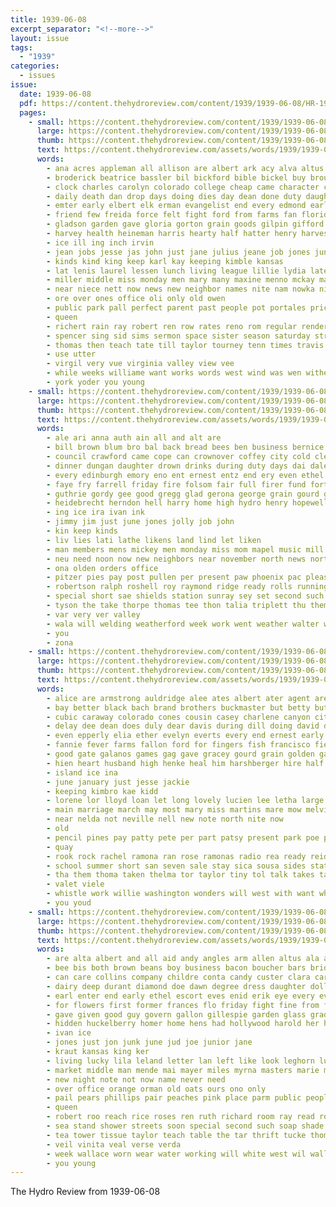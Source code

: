 ```yaml
---
title: 1939-06-08
excerpt_separator: "<!--more-->"
layout: issue
tags:
  - "1939"
categories:
  - issues
issue:
  date: 1939-06-08
  pdf: https://content.thehydroreview.com/content/1939/1939-06-08/HR-1939-06-08.pdf
  pages:
    - small: https://content.thehydroreview.com/content/1939/1939-06-08/small/HR-1939-06-08-01.jpg
      large: https://content.thehydroreview.com/content/1939/1939-06-08/large/HR-1939-06-08-01.jpg
      thumb: https://content.thehydroreview.com/content/1939/1939-06-08/thumbnails/HR-1939-06-08-01.jpg
      text: https://content.thehydroreview.com/assets/words/1939/1939-06-08/HR-1939-06-08-01.txt
      words:
        - ana acres appleman all allison are albert ark acy alva altus and acre allie able
        - broderick beatrice bassler bil bickford bible bickel buy brought berry business big bret burk back been bixler both but blew breath brother board barley base bel begin blind boy boone better bor borger baptist brief basic bailey bick bake bill bring
        - clock charles carolyn colorado college cheap came character chance class christine come can course corner carl constant cecil company chamber car carruth colo cotton church craig child county clinton clarence city cast chas collins calhoun call cream christian churches cake cong clise close
        - daily death dan drop days doing dies day dean done duty daughters daughter dunn dinner double dick diego doak dallas dollar dime don date dust duncan ditmore dents
        - emter early elbert elk erman evangelist end every edmond earl even epperson estes
        - friend few freida force felt fight ford from farms fan florida first fred for fone felton fletcher fell faes fair fonda fern former frost flowers frances friday fatal farm fer florence fost failing fae friends
        - gladson garden gave gloria gorton grain goods gilpin gifford glenda guy greenfield grand george golf gone good grass gilmore guest ground game greeson geary grove grounds graham gaa
        - harvey health heineman harris hearty half hatter henry harvest horse hence hope hing has hews hick heart hold hazel harold hollywood hume hube her hatfield held had harry hil hot how herndon him hydro hard husband homa home hills hinton helps helen
        - ice ill ing inch irvin
        - jean jobs jesse jas john just jane julius jeane job jones june jay
        - kinds kind king keep karl kay keeping kimble kansas
        - lat lenis laurel lessen lunch living league lillie lydia late like lean luck long lit lead land lynn louis live last ling lige luella leon less light large
        - miller middle miss monday men mary many maxine menno mckay mark moody may marine miles morning march manner moral mabon mail money mir man mildred morgan made matter must much
        - near niece nett now news new neighbor names nite nam nowka night neighbors nand nai newton necessary not name notice
        - ore over ones office oli only old owen
        - public park pall perfect parent past people pot portales price president points palin pfeiffer pie plew place piano pool present pastor parks pain preacher poor paper pleasant payment part post person pen pay pryor plenty
        - queen
        - richert rain ray robert ren row rates reno rom regular render roy reading rule ready record rate round rita rowland rains ralph rece
        - spencer sing sid sims sermon space sister season saturday stroke swartzendruber stay smith sat see sparks sides service state sax such son strong said sprinkle struck school standing stutzman sang sincere summer sells sunday set schools stiers sons stewart slagell stands swim souvenir spurgeon south sake second surginer sents sam start streets street stand she soon shantz states sahara stores still sun schoo
        - thomas then teach tate till taylor tourney tenn times travis tex texas trees towns them thi the tower trip thad than thing tory too tuning thomason taken town take
        - use utter
        - virgil very vue virginia valley view vee
        - while weeks williame want works words west wind was wen wither way win word whiting wilda wife white will waste wheat weaver weatherford waller well water why winter wish wan worlds williams weather went whitchurch western wallace week with winston
        - york yoder you young
    - small: https://content.thehydroreview.com/content/1939/1939-06-08/small/HR-1939-06-08-02.jpg
      large: https://content.thehydroreview.com/content/1939/1939-06-08/large/HR-1939-06-08-02.jpg
      thumb: https://content.thehydroreview.com/content/1939/1939-06-08/thumbnails/HR-1939-06-08-02.jpg
      text: https://content.thehydroreview.com/assets/words/1939/1939-06-08/HR-1939-06-08-02.txt
      words:
        - ale ari anna auth ain all and alt are
        - bill brown blum bro bal back bread bees ben business bernice beulah bee band barber bui
        - council crawford came cope can crownover coffey city cold clerk carver champlin carnegie cher cartwright cake coots clark coffee chesley call con county coe cream caddo care caller
        - dinner dungan daughter drown drinks during duty days dai dale dim duly day dill date
        - every edinburgh emory eno ent ernest entz end ery even ethel emil ell
        - faye fry farrell friday fire folsom fair full firer fund forth force francisco from for
        - guthrie gordy gee good gregg glad gerona george grain gourd gear
        - heidebrecht herndon hell harry home high hydro henry hopewell house heo hot her howard hinton hume harvest
        - ing ice ira ivan ink
        - jimmy jim just june jones jolly job john
        - kin keep kinds
        - liv lies lati lathe likens land lind let liken
        - man members mens mickey men monday miss mom mapel music mill matter majors march margaret made mount maurine midas mcclusky miller manner morning
        - neu need noon now new neighbors near november north news northrip
        - ona olden orders office
        - pitzer pies pay post pullen per present paw phoenix pac pleasant pavan pot pent pare pion
        - robertson ralph roshell roy raymond ridge ready rolls running regular red ruth reason rooney
        - special short sae shields station sunray sey set second such saturday simpson sommer san said schools south shall store service shanks sunday seta sons she sylvester sun school seed simmons smith
        - tyson the take thorpe thomas tee thon talia triplett thu them treas tol tae tom thurs tie town tex then
        - var very ver valley
        - wala will welding weatherford week work went weather walter wages williams with wagnon was weit wheat well
        - you
        - zona
    - small: https://content.thehydroreview.com/content/1939/1939-06-08/small/HR-1939-06-08-03.jpg
      large: https://content.thehydroreview.com/content/1939/1939-06-08/large/HR-1939-06-08-03.jpg
      thumb: https://content.thehydroreview.com/content/1939/1939-06-08/thumbnails/HR-1939-06-08-03.jpg
      text: https://content.thehydroreview.com/assets/words/1939/1939-06-08/HR-1939-06-08-03.txt
      words:
        - alice are armstrong auldridge alee ates albert ater agent arent ali all and arthur anda ange
        - bay better black bach brand brothers buckmaster but betty butler both ber bottom break
        - cubic caraway colorado cones cousin casey charlene canyon city cen come child cheap cream carey card clinton cullom church cedar came colt cook can comfort
        - delay dee dean does duly dear davis during dill doing david daughter deere days
        - even epperly elia ether evelyn everts every end ernest early else ean earl
        - fannie fever farms fallon ford for fingers fish francisco fie fed fair friends foot few finley friday farm
        - good gate galanos games gag gave gracey gourd grain golden gay griffin going
        - hien heart husband high henke heal him harshberger hire half henry hum hes hatfield has home house hearing habit howie harles her hart honor hydro
        - island ice ina
        - june january just jesse jackie
        - keeping kimbro kae kidd
        - lorene lor lloyd loan let long lovely lucien lee letha large lah life lord lill liberal line lela
        - main marriage march may most mary miss martins mare mow melvin maurine mountain martin more many money mae miller menno moment merry members much marie mee
        - near nelda not neville nell new note north nite now
        - old
        - pencil pines pay patty pete per part patsy present park poe paul profit price
        - quay
        - rook rock rachel ramona ran rose ramonas radio rea ready reid read role rocky
        - school summer short san seven sale stay sica sousa sides station sons spare snow sophia son scott shantz smith sad soe service sally sell see sunday sutt salad score seal she simm supper sister
        - tha them thoma taken thelma tor taylor tiny tol talk takes table tell tap thee tune thing tine tow tal than then take the
        - valet viele
        - whistle work willie washington wonders will west with want whit white while weather weatherford was wagnon words worlds wanda
        - you youd
    - small: https://content.thehydroreview.com/content/1939/1939-06-08/small/HR-1939-06-08-04.jpg
      large: https://content.thehydroreview.com/content/1939/1939-06-08/large/HR-1939-06-08-04.jpg
      thumb: https://content.thehydroreview.com/content/1939/1939-06-08/thumbnails/HR-1939-06-08-04.jpg
      text: https://content.thehydroreview.com/assets/words/1939/1939-06-08/HR-1939-06-08-04.txt
      words:
        - are alta albert and all aid andy angles arm allen altus ala anda
        - bee bis both brown beans boy business bacon boucher bars brides bond broome burr blue best big bandy bride brother beery boise bouquet but betty board bag bridegroom bank bar bow been
        - can care collins company childre conta candy custer clara car comfort came city cord cay church curry cool counts cream charley change corn college cody colorado
        - dairy deep durant diamond doe dawn degree dress daughter doll during denny dent double
        - earl enter end early ethel escort eves enid erik eye every even eldridge
        - for flowers first former frances flo friday fight fine from front friend ford fancy foe few friends found fair flakes fond fear
        - gave given good guy govern gallon gillespie garden glass grad genevieve goodyear greene george glad guest
        - hidden huckelberry homer home hens had hollywood harold her henke ham honor herndon heger hosner hamons handle heart harvest high henry head house has husky hydro
        - ivan ice
        - jones just jon junk june jud joe junior jane
        - kraut kansas king ker
        - living lucky lila leland letter lan left like look leghorn lucile loy lunch ler life land lava love live lee low large lemons lora lace
        - market middle man mende mai mayer miles myrna masters marie miller maid made mccarthy must masoner more miss med mir monday most
        - new night note not now name never need
        - over office orange orman old oats ours ono only
        - pail pears phillips pair peaches pink place parm public people pie pops paper president pro polly power pounds pock ply perfect profit persons pick pound pork pointe past poo present
        - queen
        - robert roo reach rice roses ren ruth richard room ray read role riding run reading rolls rose
        - sea stand shower streets soon special second such soap shade springs station satin salmon short smart show shirley still stretch school sister square start size seo service spring stout speech seat save sullivan spies sour sims shields shie she shoulder sugar say saturday sis score stolen see seibel sunday side
        - tea tower tissue taylor teach table the tar thrift tucke thomason then than trailer tank times toy tie throw tow taken temple trial tudor thomas them tyrone tass try
        - veil vinita veal verse verda
        - week wallace worn wear water working will white west wil waller washington was with word withers wheat windows why work wedding webb went wide
        - you young
---
```


The Hydro Review from 1939-06-08

<!--more-->

